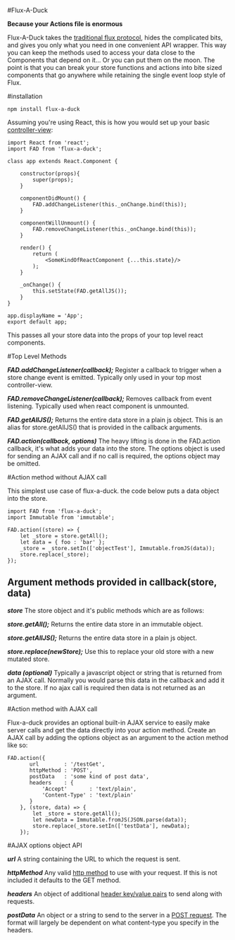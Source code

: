 #Flux-A-Duck

**Because your Actions file is enormous**


Flux-A-Duck takes the [traditional flux protocol](https://facebook.github.io/flux/docs/overview.html), hides the complicated bits, and gives you only what you need in one convenient API wrapper. This way you can keep the methods used to access your data close to the Components that depend on it... Or you can put them on the moon. The point is that you can break your store functions and actions into bite sized components that go anywhere while retaining the single event loop style of Flux. 


#installation

    npm install flux-a-duck 


Assuming you're using React, this is how you would set up your basic [controller-view](https://facebook.github.io/flux/docs/overview.html#views-and-controller-views):

  

    import React from 'react';
    import FAD from 'flux-a-duck';
    
    class app extends React.Component {
    
        constructor(props){
            super(props);
        }
    
        componentDidMount() {
            FAD.addChangeListener(this._onChange.bind(this));
        }
    
        componentWillUnmount() {
            FAD.removeChangeListener(this._onChange.bind(this));
        }
    
        render() {
            return (
                <SomeKindOfReactComponent {...this.state}/>
            );
        }
    
        _onChange() {
            this.setState(FAD.getAllJS());
        }
    }

    app.displayName = 'App';
    export default app;

This passes all your store data into the props of your top level react components.

#Top Level Methods

***FAD.addChangeListener(callback);***
Register a callback to trigger when a store change event is emitted. Typically only used in your top most controller-view. 

***FAD.removeChangeListener(callback);***
Removes callback from event listening. Typically used when react component is unmounted.

***FAD.getAllJS();***
Returns the entire data store in a plain js object. This is an alias for store.getAllJS() that is provided in the callback arguments.

***FAD.action(callback, options)***
The heavy lifting is done in the FAD.action callback, it's what adds your data into the store. The options object is used for sending an AJAX call and if no call is required, the options object may be omitted.


#Action method without AJAX call

This simplest use case of flux-a-duck. the code below puts a data object into the store.  

	import FAD from 'flux-a-duck';
	import Immutable from 'immutable';
    
    FAD.action((store) => {
        let _store = store.getAll();
        let data = { foo : 'bar' };
        _store = _store.setIn(['objectTest'], Immutable.fromJS(data));
        store.replace(_store);
    });



Argument methods provided in callback(store, data)
---------------------

***store***
The store object and it's public methods which are as follows:

***store.getAll();***
Returns the entire data store in an immutable object.

***store.getAllJS();***
Returns the entire data store in a plain js object.

***store.replace(newStore);***
Use this to replace your old store with a new mutated store.

***data (optional)***
Typically a javascript object or string that is returned from an AJAX call. Normally you would parse this data in the callback and add it to the store. If no ajax call is required then data is not returned as an argument. 


#Action method with AJAX call

Flux-a-duck provides an optional built-in AJAX service to easily make server calls and get the data directly into your action method. Create an AJAX call by adding the options object as an argument to the action method like so:

    

    FAD.action({
		   url        : '/testGet',
	       httpMethod : 'POST',
	       postData   : 'some kind of post data',
	       headers    : {
	           'Accept'       : 'text/plain',
	           'Content-Type' : 'text/plain'
	       }
	    }, (store, data) => {
            let _store = store.getAll();
            let newData = Immutable.fromJS(JSON.parse(data));
		    store.replace(_store.setIn(['testData'], newData);
        });

#AJAX options object API

***url*** 
A string containing the URL to which the request is sent.

***httpMethod*** 
Any valid [http method](https://en.wikipedia.org/wiki/Hypertext_Transfer_Protocol#Request_methods) to use with your request. If this is not included it defaults to the GET method.

***headers***
An object of additional [header key/value pairs](https://en.wikipedia.org/wiki/List_of_HTTP_header_fields) to send along with requests.

***postData***
An object or a string to send to the server in a [POST request](https://en.wikipedia.org/wiki/POST_%28HTTP%29). The format will largely be dependent on what content-type you specify in the headers.
